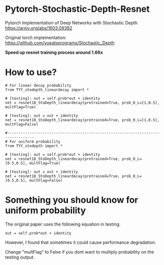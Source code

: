 # Pytorch-Stochastic-Depth-Resnet
Pytorch Implementation of Deep Networks with Stochastic Depth https://arxiv.org/abs/1603.09382

Original torch implementation: https://github.com/yueatsprograms/Stochastic_Depth

**Speed up resnet training process around 1.66x**

# How to use?
```
# For linear decay probability
from TYY_stodepth_lineardecay import *

# [testing]: out = self.prob*out + identity
net = resnet18_StoDepth_lineardecay(pretrained=True, prob_0_L=[1,0.5], multFlag=True) 

# [testing]: out = out + identity
net = resnet18_StoDepth_lineardecay(pretrained=True, prob_0_L=[1,0.5], multFlag=False) 

#----------------------------------------------------------------------------------
# For uniform probability
from TYY_stodepth import *

# [testing]: out = self.prob*out + identity
net = resnet18_StoDepth_lineardecay(pretrained=True, prob_0_L=[0.5,0.5], multFlag=True)

# [testing]: out = out + identity
net = resnet18_StoDepth_lineardecay(pretrained=True, prob_0_L=[0.5,0.5], multFlag=False)
```

# Something you should know for uniform probability
The original paper uses the following equation in testing.
```
out = self.prob*out + identity
```
However, I found that sometimes it could cause performance degradation.

Change "multFlag" to False if you dont want to multiply probability on the testing output.
